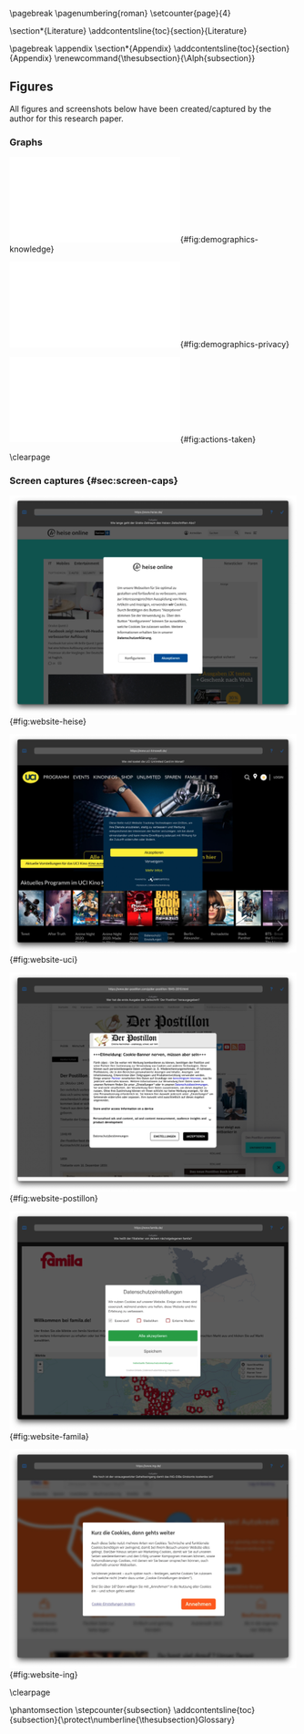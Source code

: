 \pagebreak
\pagenumbering{roman}
\setcounter{page}{4}

\section*{Literature}
\addcontentsline{toc}{section}{Literature}

<div id="refs"></div>

\pagebreak
\appendix
\section*{Appendix}
\addcontentsline{toc}{section}{Appendix}
\renewcommand{\thesubsection}{\Alph{subsection}}

## Figures

All figures and screenshots below have been created/captured by the author for this research paper.

### Graphs

![Demographics — Subjective computer knowledge](src/images/demographics-knowledge.pdf){#fig:demographics-knowledge}

![Demographics — Subjective privacy awareness](src/images/demographics-privacy.pdf){#fig:demographics-privacy}

![Actions taken regarding privacy policies (by page)](src/images/actions.pdf){#fig:actions-taken}

\clearpage

### Screen captures {#sec:screen-caps}

![Website — Heise](src/images/screen-caps/heise.png){#fig:website-heise}

![Website - UCI](src/images/screen-caps/uci.png){#fig:website-uci}

![Website — Postillon](src/images/screen-caps/postillon.png){#fig:website-postillon}

![Website — famila](src/images/screen-caps/famila.png){#fig:website-famila}

![Website — ING-DiBa](src/images/screen-caps/ing.png){#fig:website-ing}

\clearpage

\phantomsection
\stepcounter{subsection}
\addcontentsline{toc}{subsection}{\protect\numberline{\thesubsection}Glossary}
